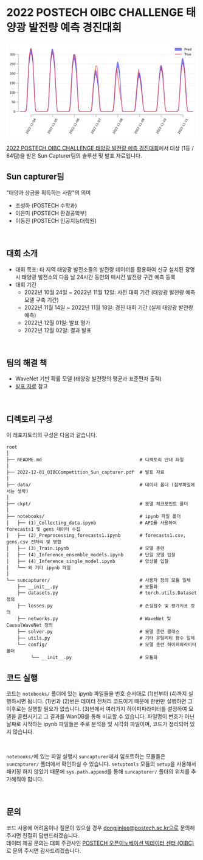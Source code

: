 # 2022 POSTECH OIBC CHALLENGE 태양광 발전량 예측 경진대회

![result](result.png)

[2022 POSTECH OIBC CHALLENGE 태양광 발전량 예측 경진대회](https://o.solarkim.com/cmpt2022)에서 대상 (1등 / 64팀)을 받은 Sun Capturer팀의 솔루션 및 발표 자료입니다.

## Sun capturer팀
"태양과 상금을 획득하는 사람"의 의미
- 조성하 (POSTECH 수학과)
- 이은미 (POSTECH 환경공학부)
- 이동진 (POSTECH 인공지능대학원)

<br>

## 대회 소개
- 대회 목표: 타 지역 태양광 발전소들의 발전량 데이터를 활용하여 신규 설치된 광명시 태양광 발전소의 다음 날 24시간 동안의 매시간 발전량 구간 예측 등록
- 대회 기간
    - 2022년 10월 24일 ~ 2022년 11월 12일: 사전 대회 기간 (태양광 발전량 예측 모델 구축 기간)
    - 2022년 11월 14일 ~ 2022년 11월 18일: 경진 대회 기간 (실제 태양광 발전량 예측)
    - 2022년 12월 01일: 발표 평가
    - 2022년 12월 02일: 결과 발표

<br>

## 팀의 해결 책
- WaveNet 기반 확률 모델 (태양광 발전량의 평균과 표준편차 출력)
- [발표 자료](./2022-12-01_OIBCcompetition_Sun_capturer.pdf) 참고

<br>

## 디렉토리 구성
이 레포지토리의 구성은 다음과 같습니다. 
~~~
root
│
├── README.md                                    # 디렉토리 안내 파일
│
├── 2022-12-01_OIBCCompetition_Sun_capturer.pdf  # 발표 자료
│
├── data/                                        # 데이터 폴더 (첨부파일에서는 생략)
│
├── ckpt/                                        # 모델 체크포인트 폴더
│
├── notebooks/                                   # ipynb 파일 폴더
│   ├── (1)_Collecting_data.ipynb                # API를 사용하여 forecasts1 및 gens 데이터 수집
│   ├── (2)_Preprocessing_forecasts1.ipynb       # forecasts1.csv, gens.csv 전처리 및 병합
│   ├── (3)_Train.ipynb                          # 모델 훈련
│   ├── (4)_Inference_ensemble_models.ipynb      # 단일 모델 입찰
│   ├── (4)_Inference_single_model.ipynb         # 앙상블 입찰
│   └── 외 기타 ipynb 파일
│
└── suncapturer/                                 # 사용자 정의 모듈 일체
    ├── __init__.py                              # 모듈화
    ├── datasets.py                              # torch.utils.Dataset 정의
    ├── losses.py                                # 손실함수 및 평가지표 정의
    ├── networks.py                              # WaveNet 및 CausalWaveNet 정의
    ├── solver.py                                # 모델 훈련 클래스
    ├── utils.py                                 # 기타 유틸리티 함수 일체
    └── config/                                  # 모델 훈련 하이퍼파라미터 폴더
         └── __init__.py                         # 모듈화
~~~

## 코드 실행
코드는 `notebooks/` 폴더에 있는 ipynb 파일들을 번호 순서대로 (1)번부터 (4)까지 실행하시면 됩니다. (1)번과 (2)번은 데이터 전처리 코드이기 때문에 한번만 실행하면 그 이후로는 실행할 필요가 없습니다. (3)번에서 여러가지 하이퍼파라미터를 설정하여 모델을 훈련시키고 그 결과를 WanDB를 통해 비교할 수 있습니다. 파일명이 번호가 아닌 날짜로 시작하는 ipynb 파일들은 주로 분석용 및 시각화 파일이며, 코드가 정리되어 있지 않습니다.

<br>

`notebooks/`에 있는 파일 실행시 `suncapturer`에서 임포트하는 모듈들은 `suncapturer/` 폴더에서 확인하실 수 있습니다. `setuptools` 모듈의 `setup`을 사용해서 패키징 하지 않았기 때문에 `sys.path.append`를 통해 `suncapturer/` 폴더의 위치를 추가해줘야 합니다.

<br>

## 문의
코드 사용에 어려움이나 질문이 있으실 경우 dongjinlee@postech.ac.kr으로 문의해주시면 친절히 답변드리겠습니다.<br>
데이터 제공 문의는 대회 주관사인 [POSTECH 오픈이노베이션 빅데이터 센터 (OIBC)](http://oibc.postech.ac.kr/)로 문의 주시면 감사드리겠습니다.
